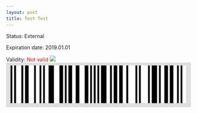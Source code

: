 ```yaml
---
layout: post
title: Test Test
---
```


Status: External

Expiration date: 2019.01.01

Validity: <font color="red"> Not valid</font> 
![](/members/img/Test_Test.png)
![](/members/img/bar.png)

